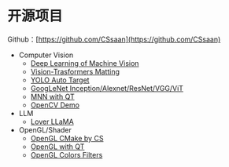 # 开源项目



Github：[https://github.com/CSsaan](https://github.com/CSsaan)



- Computer Vision
  - [Deep Learning of Machine Vision](https://github.com/CSsaan/Deep-learning-of-machine-vision)
  - [Vision-Trasformers Matting](https://github.com/CSsaan/EMA-ViTMatting#ema-vitmatting)
  - [YOLO Auto Target](https://github.com/CSsaan/YOLO_AutoTarget)
  - [GoogLeNet Inception/Alexnet/ResNet/VGG/ViT](https://github.com/CSsaan/EMA-GoogLeNet/tree/main)
  - [MNN with QT](https://github.com/CSsaan/qtMnn)
  - [OpenCV Demo](https://github.com/CSsaan/OpenCVtest)
- LLM
  - [Lover LLaMA](https://gitee.com/cehs/lover_llama)
- OpenGL/Shader
  - [OpenGL CMake by CS](https://github.com/CSsaan/OpenGL_CMake_CS)
  - [OpenGL with QT](https://github.com/CSsaan/HelloOpenGL)
  - [OpenGL Colors Filters](https://github.com/CSsaan/OpenGL-colors-filters)

